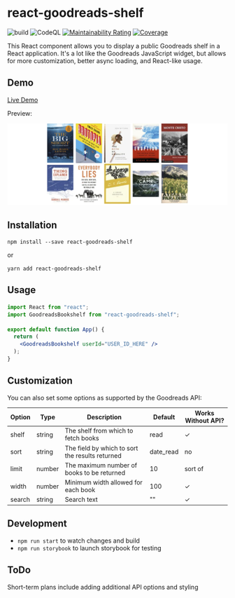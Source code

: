 # react-goodreads-shelf
![build](https://github.com/kylekarpack/react-goodreads-shelf/workflows/build/badge.svg) ![CodeQL](https://github.com/kylekarpack/react-goodreads-shelf/workflows/CodeQL/badge.svg)
[![Maintainability Rating](https://sonarcloud.io/api/project_badges/measure?project=kylekarpack_react-goodreads-shelf&metric=sqale_rating)](https://sonarcloud.io/dashboard?id=kylekarpack_react-goodreads-shelf) [![Coverage](https://sonarcloud.io/api/project_badges/measure?project=kylekarpack_react-goodreads-shelf&metric=coverage)](https://sonarcloud.io/dashboard?id=kylekarpack_react-goodreads-shelf)

This React component allows you to display a public Goodreads shelf in a React application. It's a lot like the Goodreads JavaScript widget, but allows for more customization, better async loading, and React-like usage.

## Demo
[Live Demo](https://kylekarpack.github.io/react-goodreads-shelf)

Preview:

![Example image](/sample/sample.png)

## Installation

```
npm install --save react-goodreads-shelf
```
or
```
yarn add react-goodreads-shelf
```

## Usage

```jsx
import React from "react";
import GoodreadsBookshelf from "react-goodreads-shelf";

export default function App() {
  return (
    <GoodreadsBookshelf userId="USER_ID_HERE" />
  );
}
```

## Customization

You can also set some options as supported by the Goodreads API:

| Option | Type | Description | Default | Works Without API? |
| ------ | ---- | ----------- | ------- | ------- |
| shelf  | string | The shelf from which to fetch books | read | ✓ |
| sort  | string | The field by which to sort the results returned | date_read | no |
| limit  | number | The maximum number of books to be returned | 10 | sort of
| width | number | Minimum width allowed for each book | 100 | ✓ |
| search | string | Search text | "" | ✓ |

## Development
- `npm run start` to watch changes and build
- `npm run storybook` to launch storybook for testing

## ToDo

Short-term plans include adding additional API options and styling

